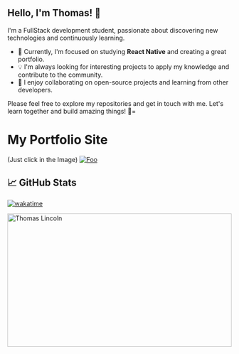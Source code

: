 ## Hello, I'm Thomas! 👋

I'm a FullStack development student, passionate about discovering new technologies and continuously learning.

- 🌱 Currently, I'm focused on studying **React Native** and creating a great portfolio.
- 💡 I'm always looking for interesting projects to apply my knowledge and contribute to the community.
- 👯 I enjoy collaborating on open-source projects and learning from other developers.

Please feel free to explore my repositories and get in touch with me. Let's learn together and build amazing things! 🚀=

# My Portfolio Site 
(Just click in the Image)
[![Foo](http://i.imgur.com/Ady9kq4.png)](https://thomaslincolnportfolio.onrender.com/)

## &#x1f4c8; GitHub Stats
[![wakatime](https://wakatime.com/badge/user/7969e30e-384b-4ced-9bc4-7c3e66fe7088.svg)](https://wakatime.com/@7969e30e-384b-4ced-9bc4-7c3e66fe7088)


<img width="100%" height="300px" src="https://github-readme-stats.vercel.app/api/wakatime?username=7969e30e-384b-4ced-9bc4-7c3e66fe7088&layout=compact" alt="Thomas Lincoln" />
